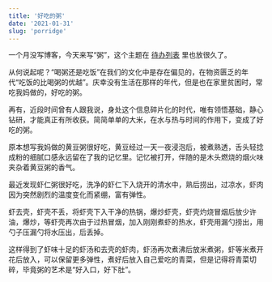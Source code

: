 ```yaml
---
title: '好吃的粥'
date: '2021-01-31'
slug: 'porridge'
---
```


一个月没写博客，今天来写“粥”，这个主题在 [待办列表](https://github.com/zsdycs/lipk.org/issues/15) 里也放很久了。

从何说起呢？“喝粥还是吃饭”在我们的文化中是存在偏见的，在物资匮乏的年代“吃饭的比喝粥的优越”。庆幸没有生活在那样的年代，但是也在家里贫困时，常吃我妈做的，好吃的粥。

再有，近段时间曾有人跟我说，身处这个信息碎片化的时代，唯有领悟基础，静心钻研，才能真正有所收获。简简单单的大米，在水与热与时间的作用下，变成了好吃的粥。

原本想写我妈做的黄豆粥很好吃，黄豆经过一天一夜浸泡后，被煮熟透，舌头轻捻成粉的细腻口感永远留在了我的记忆里。记忆被打开，伴随的是木头燃烧的烟火味夹杂着黄豆粥的香气。

最近发现虾仁粥很好吃，洗净的虾仁下入烧开的清水中，熟后捞出，过凉水，虾肉因为突然剧烈的温度变化而紧绷，富有弹性。

虾去壳，虾壳不丢，将虾壳下入干净的热锅，爆炒虾壳，虾壳灼烧冒烟后放少许油，爆炒，等虾壳再次由于过热冒烟，加入刚刚煮虾的热水，虾壳用漏勺捞出，用勺子压漏勺将水压出，后丢掉。

这样得到了虾味十足的虾汤和去壳的虾肉，虾汤再次煮沸后放米煮粥，虾等米煮开花后放入，可以保留更多弹性，煮好后放入自己爱吃的青菜，但是记得将青菜切碎，毕竟粥的艺术是“好入口，好下肚”。

